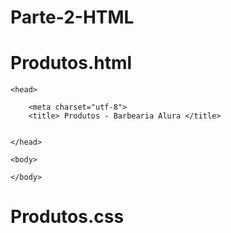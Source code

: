 # Parte-2-HTML #

# Produtos.html 

<!DOCTYPE html>

<html>

	<head>

		<meta charset="utf-8">
		<title> Produtos - Barbearia Alura </title>


	</head>

	<body>

	</body>

</html>

# Produtos.css 
